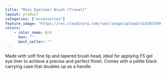 ```yaml
---
title: "Mini Eyeliner Brush (Travel)"
layout: product
categories: ["accessories"]
feature_image: "https://res.cloudinary.com/ruel/image/upload/v1438575069/fs/miniEyelinerBrush.jpg"
colors:
    - color_name: N/A
      hex: ""
      best_seller: ""
---
```

Made with soft fine tip and tapered brush head, ideal for applying FS gel eye liner to achieve a precise and perfect finish. Comes with a petite black carrying case that doubles up as a handle.
